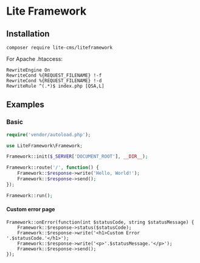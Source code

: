 # Lite Framework

## Installation

```
composer require lite-cms/liteframework
```

For Apache .htaccess:

```
RewriteEngine On
RewriteCond %{REQUEST_FILENAME} !-f
RewriteCond %{REQUEST_FILENAME} !-d
RewriteRule ^(.*)$ index.php [QSA,L]
```

## Examples

### Basic

```php
require('vendor/autoload.php');

use LiteFramework\Framework;

Framework::init($_SERVER['DOCUMENT_ROOT'], __DIR__);

Framework::route('/', function() {
	Framework::$response->write('Hello, World!');
	Framework::$response->send();
});

Framework::run();
```

#### Custom error page

```
Framework::onError(function(int $statusCode, string $statusMessage) {
	Framework::$response->status($statusCode);
	Framework::$response->write('<h1>Custom Error '.$statusCode.'</h1>');
	Framework::$response->write('<p>'.$statusMessage.'</p>');
	Framework::$response->send();
});
```

